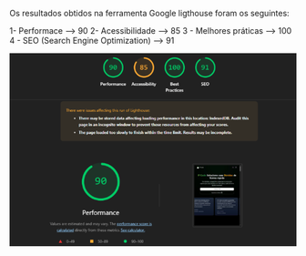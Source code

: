 Os resultados obtidos na ferramenta Google ligthouse foram os seguintes:

1- Performace --> 90
2- Acessibilidade --> 85
3 - Melhores práticas --> 100
4 - SEO (Search Engine Optimization) --> 91

![Resultado do google lighthouse](/public/img/lighthouse.png)
